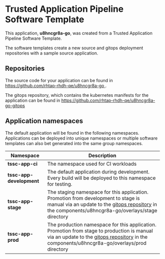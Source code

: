 # Trusted Application Pipeline Software Template

This application, **u8hncgr8a-go**, was created from a Trusted Application Pipeline Software Template.

The software templates create a new source and gitops deployment repositories with a sample source application. 

## Repositories

The source code for your application can be found in [https://github.com/rhtap-rhdh-qe/u8hncgr8a-go ](https://github.com/rhtap-rhdh-qe/u8hncgr8a-go ).
 
The gitops repository, which contains the kubernetes manifests for the application can be found in 
[https://github.com/rhtap-rhdh-qe/u8hncgr8a-go-gitops ](https://github.com/rhtap-rhdh-qe/u8hncgr8a-go-gitops ) 

## Application namespaces 

The default application will be found in the following namespaces. Applications can be deployed into unique namespaces or multiple software templates can also bet generated into the same group namespaces.  

|  Namespace   |  Description   |  
| -------- | -------- |
| **tssc-app-ci** | The namespace used for CI workloads |
| **tssc-app-development** | The default application during development. Every build will be deployed to this namespace for testing. |
| **tssc-app-stage** | The staging namespace for this application. Promotion from development to stage is manual via an update to the [gitops repository](https://github.com/rhtap-rhdh-qe/u8hncgr8a-go-gitops ) in the components/u8hncgr8a-go/overlays/stage directory |
| **tssc-app-prod** | The production namespace for this application. Promotion from stage to production is manual via an update to the [gitops repository](https://github.com/rhtap-rhdh-qe/u8hncgr8a-go-gitops ) in the components/u8hncgr8a-go/overlays/prod directory |